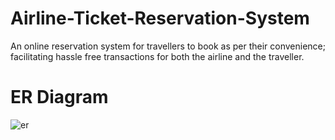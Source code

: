# Airline-Ticket-Reservation-System
An online reservation system for travellers to book as per their convenience; facilitating hassle free transactions for both the airline and the traveller.

# ER Diagram
![er](https://cloud.githubusercontent.com/assets/23464322/24942406/547e9bfa-1f16-11e7-83e8-d3c4f1a6b6ea.jpg)
